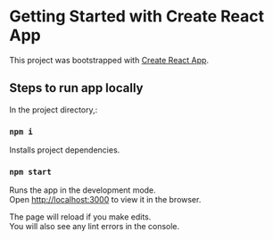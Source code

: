 # Getting Started with Create React App

This project was bootstrapped with [Create React App](https://github.com/facebook/create-react-app).

## Steps to run app locally

In the project directory,:

### `npm i`

Installs project dependencies.

### `npm start`

Runs the app in the development mode.\
Open [http://localhost:3000](http://localhost:3000) to view it in the browser.

The page will reload if you make edits.\
You will also see any lint errors in the console.